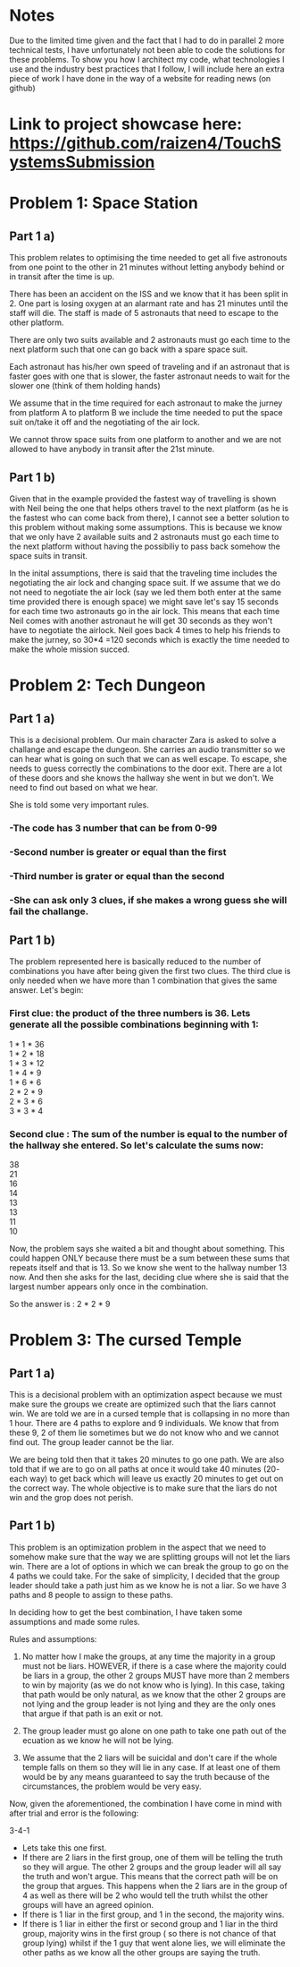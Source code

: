 # Notes
Due to the limited time given and the fact that I had to do in parallel 2 more technical tests, I have unfortunately not been able to code the solutions for these problems. To show you how I architect my code, what technologies I use and the industry best practices that I follow, I will include here an extra piece of work I have done in the way of a website for reading news (on github)

# Link to project showcase here: https://github.com/raizen4/TouchSystemsSubmission


# Problem 1: Space Station
## Part 1 a)
This problem relates to optimising the time needed to get all five astronouts from one point to the other in 21 minutes without letting anybody behind or in transit after the time is up.

There has been an accident on the ISS and we know that it has been split in 2. One part is losing oxygen at an alarmant rate and has 21 minutes until the staff will die. The staff is made of 5 astronauts that need to escape to the other platform.

There are only two suits available and 2 astronauts must go each time to the next platform such that one can go back with a spare space suit.

Each astronaut has his/her own speed of traveling and if an astronaut that is faster goes with one that is slower, the faster astronaut needs to wait for the slower one (think of them holding hands)

We assume that in the time required for each astronaut to make the jurney from platform A to platform B we include the time needed to put the space suit on/take it off and the negotiating of the air lock.

We cannot throw space suits from one platform to another and we are not allowed to have anybody in transit after the 21st minute.

## Part 1 b)
Given that in the example provided the fastest way of travelling is shown with Neil being the one that helps others travel to the next platform (as he is the fastest who can come back from there), I cannot see a better solution to this problem without making some assumptions. This is because we know that we only have 2 available suits and 2 astronauts must go each time to the next platform without having the possibiliy to pass back somehow the space suits in transit.

In the inital assumptions, there is said that the traveling time includes the negotiating the air lock and changing space suit. If we assume that we do not need to negotiate the air lock (say we led them both enter at the same time provided there is enough space) we might save let's say 15 seconds for each time two astronauts go in the air lock. This means that each time Neil comes with another astronaut he will get 30 seconds as they won't have to negotiate the airlock. Neil goes back 4 times to help his friends to make the jurney, so 30*4 =120 seconds which is exactly the time needed to make the whole mission succed.


# Problem 2: Tech Dungeon
## Part 1 a)
This is a decisional problem. Our main character Zara is asked to solve a challange and escape the dungeon. She carries an audio transmitter so we can hear what is going on such that we can as well escape. To escape, she needs to guess correctly the combinations to the door exit. There are a lot of these doors and she knows the hallway she went in but we don't. We need to find out based on what we hear.

She is told some very important rules.
 ### -The code has 3 number that can be from 0-99
 ### -Second number is greater or equal than the first
 ### -Third number is grater or equal than the second
 ### -She can ask only 3 clues, if she makes a wrong guess she will fail the challange.

## Part 1 b)
The problem represented here is basically reduced to the number of combinations you have after being given the first two clues. The third clue is only needed when we have more than 1 combination that gives the same answer.
Let's begin:
### First clue:  the product of the three numbers is 36. Lets generate all the possible combinations beginning with 1:
1 * 1 * 36 </br>
1 * 2 * 18</br>
1 * 3 * 12</br>
1 * 4 * 9</br>
1 * 6 * 6 </br>
2 * 2 * 9 </br>
2 * 3 * 6</br>
3 * 3 * 4</br>

### Second clue : The sum of the number is equal to the number of the hallway she entered. So let's calculate the sums now:
38</br>
21</br>
16</br>
14</br>
13</br>
13</br>
11</br>
10</br>

Now, the problem says she waited a bit and thought about something. This could happen ONLY because there must be a sum between these sums that repeats itself and that is 13. So we know she went to the hallway number 13 now. And then she asks for the last, deciding clue where she is said that the largest number appears only once in the combination. 

So the answer is : 2 * 2 * 9

# Problem 3: The cursed Temple
## Part 1 a)

This is a decisional problem with an optimization aspect because we must make sure the groups we create are optimized such that the liars cannot win. We are told we are in a cursed temple that is collapsing in no more than 1 hour. There are 4 paths to explore and 9 individuals. We know that from these 9, 2 of them lie sometimes but we do not know who and we cannot find out. The group leader cannot be the liar.

We are being told then that it takes 20 minutes to go one path. We are also told that if we are to go on all paths at once it would take 40 minutes (20- each way) to get back which will leave us exactly 20 minutes to get out on the correct way. The whole objective is to make sure that the liars do not win and the grop does not perish.

## Part 1 b)
This problem is an optimization problem in the aspect that we need to somehow make sure that the way we are splitting groups will not let the liars win. There are a lot of options in which we can break the group to go on the 4 paths we could take. For the sake of simplicity, I decided that the group leader should take a path just him as we know he is not a liar. So we have 3 paths and 8 people to assign to these paths. 

In deciding how to get the best combination, I have taken some assumptions and made some rules.

Rules and assumptions:

1) No matter how I make the groups, at any time the majority in a group must not be liars. HOWEVER, if there is a case where the majority could be liars in a group, the other 2 groups MUST have more than 2 members to win by majority (as we do not know who is lying). In this case, taking that path would be only natural, as we know that the other 2 groups are not lying and the group leader is not lying and they are the only ones that argue if that path is an exit or not.

2) The group leader must go alone on one path to take one path out of the ecuation as we know he will not be lying.

3) We assume that the 2 liars will be suicidal and don't care if the whole temple falls on them so they will lie in any case. If at least one of them would be by any means guaranteed to say the truth because of the circumstances, the problem would be very easy.

Now, given the aforementioned, the combination I have come in mind with after trial and error is the following:

3-4-1
- Lets take this one first.
- If there are 2 liars in the first group, one of them will be telling the truth so they will argue. The other 2 groups and the group leader will all say the truth and won't argue. This means that the correct path will be on the group that argues. This happens when the 2 liars are in the group of 4 as well as there will be 2 who would tell the truth whilst the other groups will have an agreed opinion.
- If there is 1 liar in the first group, and 1 in the second, the majority wins.
- If there is 1 liar in either the first or second group and 1 liar in the third group, majority wins in the first group ( so there is not chance of that group lying) whilst if the 1 guy that went alone lies, we will eliminate the other paths as we know all the other groups are saying the truth.
